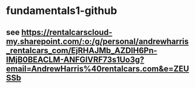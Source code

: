 # fundamentals1-github

## see https://rentalcarscloud-my.sharepoint.com/:o:/g/personal/andrewharris_rentalcars_com/EjRHAJMb_AZDlH6Pn-IMjB0BEACLM-ANFGlVRF73s1Uo3g?email=AndrewHarris%40rentalcars.com&e=ZEUSSb
